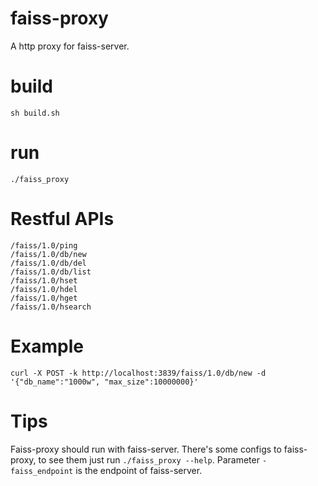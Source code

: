 # faiss-proxy
A http proxy for faiss-server.

# build

```shell
sh build.sh
```

# run

```shell
./faiss_proxy
```

# Restful APIs

```shell
/faiss/1.0/ping
/faiss/1.0/db/new
/faiss/1.0/db/del
/faiss/1.0/db/list
/faiss/1.0/hset
/faiss/1.0/hdel
/faiss/1.0/hget
/faiss/1.0/hsearch
```

# Example

```shell
curl -X POST -k http://localhost:3839/faiss/1.0/db/new -d '{"db_name":"1000w", "max_size":10000000}'
```

# Tips
Faiss-proxy should run with faiss-server. There's some configs to faiss-proxy, to see them just run `./faiss_proxy --help`. Parameter `-faiss_endpoint` is the endpoint of faiss-server.
